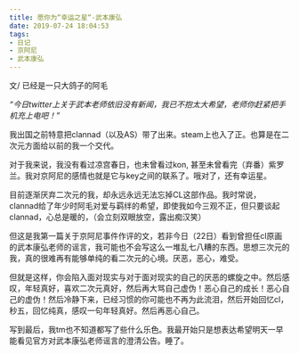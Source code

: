 ```yaml
---
title: 愿你为“幸运之星“-武本康弘
date: 2019-07-24 18:04:53
tags: 
- 日记
- 京阿尼
- 武本康弘
---
```


文/ 已经是一只大鸽子的阿毛

*“今日twitter上关于武本老师依旧没有新闻，我已不抱太大希望，老师你赶紧把手机充上电吧！”*

我出国之前特意把clannad（以及AS）带了出来。steam上也入了正。也算是在二次元方面给以前的我一个交代。

对于我来说，我没有看过凉宫春日，也未曾看过kon, 甚至未曾看完（弃番）紫罗兰。我对京阿尼的感情也就是它与key之间的联系了。哦对了，还有幸运星。

目前逐渐厌弃二次元的我，却永远永远无法忘掉CL这部作品。我时常说，clannad给了年少时阿毛对爱与羁绊的希望，即使我如今三观不正，但只要谈起clannad，心总是暖的，（会立刻双眼放空，露出痴汉笑）

但这是我第一篇关于京阿尼事件作评的文，若非今日（22日）看到曾担任cl原画的武本康弘老师的谣言，我可能也不会写这么一堆乱七八糟的东西。思想三次元的我，真的很难再有能够单纯的看二次元的心境。厌恶，恶心，难受。

但就是这样，你会陷入面对现实与对于面对现实的自己的厌恶的螺旋之中。然后感叹，年轻真好，喜欢二次元真好，然后再大骂自己虚伪！恶心自己的成长！恶心自己的虚伪！然后冷静下来，已经习惯的你可能也不再为此流泪，然后开始回忆cl，秒五，回忆纯真，感叹一句年轻真好。然后再恶心自己。

写到最后，我tm也不知道都写了些什么乐色。我最开始只是想表达希望明天一早能看见官方对武本康弘老师谣言的澄清公告。睡了。
